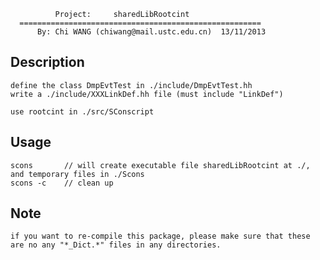 
              Project:     sharedLibRootcint
      ======================================================
          By: Chi WANG (chiwang@mail.ustc.edu.cn)  13/11/2013

Description
--------------

    define the class DmpEvtTest in ./include/DmpEvtTest.hh
    write a ./include/XXXLinkDef.hh file (must include "LinkDef")

    use rootcint in ./src/SConscript


Usage
--------------

    scons       // will create executable file sharedLibRootcint at ./, and temporary files in ./Scons
    scons -c    // clean up


Note
-----
    if you want to re-compile this package, please make sure that these are no any "*_Dict.*" files in any directories.


